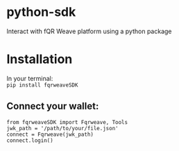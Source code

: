 # python-sdk

Interact with fQR Weave platform using a python package

<h1>Installation</h1>

In your terminal: <br>
`pip install fqrweaveSDK`
<h2>Connect your wallet:</h2>

`from fqrweaveSDK import Fqrweave, Tools` <br>
`jwk_path = '/path/to/your/file.json'` <br>
`connect = Fqrweave(jwk_path)` <br>
`connect.login()` <br>

